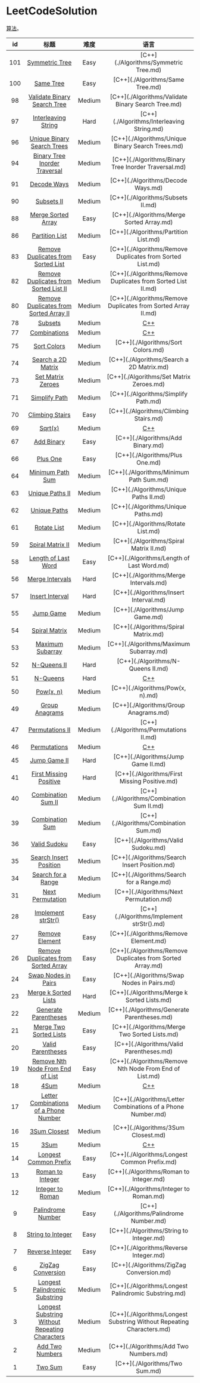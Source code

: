 
LeetCodeSolution
=================
[算法](https://leetcode.com/problemset/algorithms/)。

|id|标题|难度|语言|
|:--:|:--:|:--:|:--:|
|101|[Symmetric Tree](https://leetcode.com/problems/symmetric-tree)|Easy|[C++](./Algorithms/Symmetric Tree.md)|
|100|[Same Tree](https://leetcode.com/problems/same-tree)|Easy|[C++](./Algorithms/Same Tree.md)|
|98|[Validate Binary Search Tree](https://leetcode.com/problems/validate-binary-search-tree)|Medium|[C++](./Algorithms/Validate Binary Search Tree.md)|
|97|[Interleaving String](https://leetcode.com/problems/interleaving-string)|Hard|[C++](./Algorithms/Interleaving String.md)|
|96|[Unique Binary Search Trees](https://leetcode.com/problems/unique-binary-search-trees)|Medium|[C++](./Algorithms/Unique Binary Search Trees.md)|
|94|[Binary Tree Inorder Traversal](https://leetcode.com/problems/binary-tree-inorder-traversal)|Medium|[C++](./Algorithms/Binary Tree Inorder Traversal.md)|
|91|[Decode Ways](https://leetcode.com/problems/decode-ways)|Medium|[C++](./Algorithms/Decode Ways.md)|
|90|[Subsets II](https://leetcode.com/problems/subsets-ii)|Medium|[C++](./Algorithms/Subsets II.md)|
|88|[Merge Sorted Array](https://leetcode.com/problems/merge-sorted-array)|Easy|[C++](./Algorithms/Merge Sorted Array.md)|
|86|[Partition List](https://leetcode.com/problems/partition-list)|Medium|[C++](./Algorithms/Partition List.md)|
|83|[Remove Duplicates from Sorted List](https://leetcode.com/problems/remove-duplicates-from-sorted-list)|Easy|[C++](./Algorithms/Remove Duplicates from Sorted List.md)|
|82|[Remove Duplicates from Sorted List II](https://leetcode.com/problems/remove-duplicates-from-sorted-list-ii)|Medium|[C++](./Algorithms/Remove Duplicates from Sorted List II.md)|
|80|[Remove Duplicates from Sorted Array II](https://leetcode.com/problems/remove-duplicates-from-sorted-array-ii)|Medium|[C++](./Algorithms/Remove Duplicates from Sorted Array II.md)|
|78|[Subsets](https://leetcode.com/problems/subsets)|Medium|[C++](./Algorithms/Subsets.md)|
|77|[Combinations](https://leetcode.com/problems/combinations)|Medium|[C++](./Algorithms/Combinations.md)|
|75|[Sort Colors](https://leetcode.com/problems/sort-colors)|Medium|[C++](./Algorithms/Sort Colors.md)|
|74|[Search a 2D Matrix](https://leetcode.com/problems/search-a-2d-matrix)|Medium|[C++](./Algorithms/Search a 2D Matrix.md)|
|73|[Set Matrix Zeroes](https://leetcode.com/problems/set-matrix-zeroes)|Medium|[C++](./Algorithms/Set Matrix Zeroes.md)|
|71|[Simplify Path](https://leetcode.com/problems/simplify-path)|Medium|[C++](./Algorithms/Simplify Path.md)|
|70|[Climbing Stairs](https://leetcode.com/problems/climbing-stairs)|Easy|[C++](./Algorithms/Climbing Stairs.md)|
|69|[Sqrt(x)](https://leetcode.com/problems/sqrt(x))|Medium|[C++](./Algorithms/Sqrt(x).md)|
|67|[Add Binary](https://leetcode.com/problems/add-binary)|Easy|[C++](./Algorithms/Add Binary.md)|
|66|[Plus One](https://leetcode.com/problems/plus-one)|Easy|[C++](./Algorithms/Plus One.md)|
|64|[Minimum Path Sum](https://leetcode.com/problems/minimum-path-sum)|Medium|[C++](./Algorithms/Minimum Path Sum.md)|
|63|[Unique Paths II](https://leetcode.com/problems/unique-paths-ii)|Medium|[C++](./Algorithms/Unique Paths II.md)|
|62|[Unique Paths](https://leetcode.com/problems/unique-paths)|Medium|[C++](./Algorithms/Unique Paths.md)|
|61|[Rotate List](https://leetcode.com/problems/rotate-list)|Medium|[C++](./Algorithms/Rotate List.md)|
|59|[Spiral Matrix II](https://leetcode.com/problems/spiral-matrix-ii)|Medium|[C++](./Algorithms/Spiral Matrix II.md)|
|58|[Length of Last Word](https://leetcode.com/problems/length-of-last-word)|Easy|[C++](./Algorithms/Length of Last Word.md)|
|56|[Merge Intervals](https://leetcode.com/problems/merge-intervals)|Hard|[C++](./Algorithms/Merge Intervals.md)|
|57|[Insert Interval](https://leetcode.com/problems/insert-interval)|Hard|[C++](./Algorithms/Insert Interval.md)|
|55|[Jump Game](https://leetcode.com/problems/jump-game)|Medium|[C++](./Algorithms/Jump Game.md)|
|54|[Spiral Matrix](https://leetcode.com/problems/spiral-matrix)|Medium|[C++](./Algorithms/Spiral Matrix.md)|
|53|[Maximum Subarray](https://leetcode.com/problems/maximum-subarray)|Medium|[C++](./Algorithms/Maximum Subarray.md)|
|52|[N-Queens II](https://leetcode.com/problems/n-queens-ii)|Hard|[C++](./Algorithms/N-Queens II.md)|
|51|[N-Queens](https://leetcode.com/problems/n-queens)|Hard|[C++](./Algorithms/N-Queens.md)|
|50|[Pow(x, n)](https://leetcode.com/problems/pow(x,-n))|Medium|[C++](./Algorithms/Pow(x, n).md)|
|49|[Group Anagrams](https://leetcode.com/problems/group-anagrams)|Medium|[C++](./Algorithms/Group Anagrams.md)|
|47|[Permutations II](https://leetcode.com/problems/permutations-ii)|Medium|[C++](./Algorithms/Permutations II.md)|
|46|[Permutations](https://leetcode.com/problems/permutations)|Medium|[C++](./Algorithms/Permutations.md)|
|45|[Jump Game II](https://leetcode.com/problems/jump-game-ii)|Hard|[C++](./Algorithms/Jump Game II.md)|
|41|[First Missing Positive](https://leetcode.com/problems/first-missing-positive)|Hard|[C++](./Algorithms/First Missing Positive.md)|
|40|[Combination Sum II](https://leetcode.com/problems/combination-sum-ii)|Medium|[C++](./Algorithms/Combination Sum II.md)|
|39|[Combination Sum](https://leetcode.com/problems/combination-sum)|Medium|[C++](./Algorithms/Combination Sum.md)|
|36|[Valid Sudoku](https://leetcode.com/problems/valid-sudoku)|Easy|[C++](./Algorithms/Valid Sudoku.md)|
|35|[Search Insert Position](https://leetcode.com/problems/search-insert-position)|Medium|[C++](./Algorithms/Search Insert Position.md)|
|34|[Search for a Range](https://leetcode.com/problems/search-for-a-range)|Medium|[C++](./Algorithms/Search for a Range.md)|
|31|[Next Permutation](https://leetcode.com/problems/next-permutation)|Medium|[C++](./Algorithms/Next Permutation.md)|
|28|[Implement strStr()](https://leetcode.com/problems/implement-strstr())|Easy|[C++](./Algorithms/Implement strStr().md)|
|27|[Remove Element](https://leetcode.com/problems/remove-element)|Easy|[C++](./Algorithms/Remove Element.md)|
|26|[Remove Duplicates from Sorted Array](https://leetcode.com/problems/remove-duplicates-from-sorted-array)|Easy|[C++](./Algorithms/Remove Duplicates from Sorted Array.md)|
|24|[Swap Nodes in Pairs](https://leetcode.com/problems/swap-nodes-in-pairs)|Easy|[C++](./Algorithms/Swap Nodes in Pairs.md)|
|23|[Merge k Sorted Lists](https://leetcode.com/problems/merge-k-sorted-lists)|Hard|[C++](./Algorithms/Merge k Sorted Lists.md)|
|22|[Generate Parentheses](https://leetcode.com/problems/generate-parentheses)|Medium|[C++](./Algorithms/Generate Parentheses.md)|
|21|[Merge Two Sorted Lists](https://leetcode.com/problems/merge-two-sorted-lists)|Easy|[C++](./Algorithms/Merge Two Sorted Lists.md)|
|20|[Valid Parentheses](https://leetcode.com/problems/valid-parentheses)|Easy|[C++](./Algorithms/Valid Parentheses.md)|
|19|[Remove Nth Node From End of List](https://leetcode.com/problems/remove-nth-node-from-end-of-list)|Easy|[C++](./Algorithms/Remove Nth Node From End of List.md)|
|18|[4Sum](https://leetcode.com/problems/4sum)|Medium|[C++](./Algorithms/4Sum.md)|
|17|[Letter Combinations of a Phone Number](https://leetcode.com/problems/letter-combinations-of-a-phone-number)|Medium|[C++](./Algorithms/Letter Combinations of a Phone Number.md)|
|16|[3Sum Closest](https://leetcode.com/problems/3sum-closest)|Medium|[C++](./Algorithms/3Sum Closest.md)|
|15|[3Sum](https://leetcode.com/problems/3sum)|Medium|[C++](./Algorithms/3Sum.md)|
|14|[Longest Common Prefix](https://leetcode.com/problems/longest-common-prefix)|Easy|[C++](./Algorithms/Longest Common Prefix.md)|
|13|[Roman to Integer](https://leetcode.com/problems/roman-to-integer)|Easy|[C++](./Algorithms/Roman to Integer.md)|
|12|[Integer to Roman](https://leetcode.com/problems/integer-to-roman)|Medium|[C++](./Algorithms/Integer to Roman.md)|
|9|[Palindrome Number](https://leetcode.com/problems/palindrome-number)|Easy|[C++](./Algorithms/Palindrome Number.md)|
|8|[String to Integer](https://leetcode.com/problems/string-to-integer)|Easy|[C++](./Algorithms/String to Integer.md)|
|7|[Reverse Integer](https://leetcode.com/problems/reverse-integer)|Easy|[C++](./Algorithms/Reverse Integer.md)|
|6|[ZigZag Conversion](https://leetcode.com/problems/zigzag-conversion)|Easy|[C++](./Algorithms/ZigZag Conversion.md)|
|5|[Longest Palindromic Substring](https://leetcode.com/problems/longest-palindromic-substring)|Medium|[C++](./Algorithms/Longest Palindromic Substring.md)|
|3|[Longest Substring Without Repeating Characters](https://leetcode.com/problems/longest-substring-without-repeating-characters)|Medium|[C++](./Algorithms/Longest Substring Without Repeating Characters.md)|
|2|[Add Two Numbers](https://leetcode.com/problems/add-two-numbers)|Medium|[C++](./Algorithms/Add Two Numbers.md)|
|1|[Two Sum](https://leetcode.com/problems/two-sum)|Easy|[C++](./Algorithms/Two Sum.md)|
